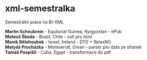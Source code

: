 # xml-semestralka
Semestrálni práce na BI-XML

<b>Martin Scheubrein</b> - Equitorial Guinea, Kyrgyzstan - ePub  
<b>Matouš Škoda</b> - Brazil, Chile - xslt pro html  
<b>Marek Bělohoubek</b> - Israel, Ireland - DTD + RelaxNG   
<b>Matyáš Procházka</b> - Montserrat, Oman - parser pro data ze stranek  
<b>Tomáš Pospíšil</b> - Cuba, Egypt - transformace do pdf  
